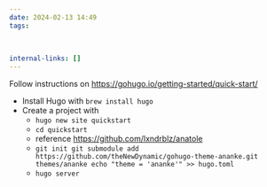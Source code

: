 ```yaml
---
date: 2024-02-13 14:49
tags:
  
  
  
internal-links: []
---
```



Follow instructions on https://gohugo.io/getting-started/quick-start/

- Install Hugo with `brew install hugo`
- Create a project with 
	- `hugo new site quickstart`
	- `cd quickstart`
	- reference https://github.com/lxndrblz/anatole
	- `git init git submodule add https://github.com/theNewDynamic/gohugo-theme-ananke.git themes/ananke echo "theme = 'ananke'" >> hugo.toml `
	- `hugo server`


